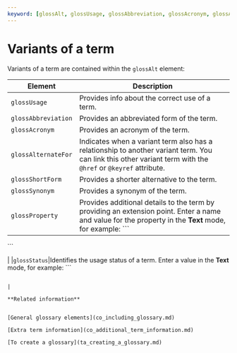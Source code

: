 ```yaml
---
keyword: [glossAlt, glossUsage, glossAbbreviation, glossAcronym, glossAlternateFor, glossShortForm, glossSynonym, glossProperty, glossStatus]
---
```


# Variants of a term

Variants of a term are contained within the `glossAlt` element:

|Element|Description|
|-------|-----------|
|`glossUsage`|Provides info about the correct use of a term.|
|`glossAbbreviation`|Provides an abbreviated form of the term.|
|`glossAcronym`|Provides an acronym of the term.|
|`glossAlternateFor`|Indicates when a variant term also has a relationship to another variant term. You can link this other variant term with the `@href` or `@keyref` attribute.|
|`glossShortForm`|Provides a shorter alternative to the term.|
|`glossSynonym`|Provides a synonym of the term.|
|`glossProperty`|Provides additional details to the term by providing an extension point. Enter a name and value for the property in the **Text** mode, for example: ```
 <glossProperty name="gender" value="masculine"/>
```

|
|`glossStatus`|Identifies the usage status of a term. Enter a value in the **Text** mode, for example: ```
<glossStatus value="prohibited"/>
```

|

**Related information**  


[General glossary elements](co_including_glossary.md)

[Extra term information](co_additional_term_information.md)

[To create a glossary](ta_creating_a_glossary.md)

